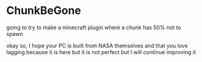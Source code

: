 # ChunkBeGone
going to try to make a minecraft plugin where a chunk has 50% not to spawn

okay so, I hope your PC is built from NASA themselves and that you love lagging because it is here but it is not perfect but I will continue improving it
